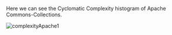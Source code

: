 Here we can see the Cyclomatic Complexity histogram of Apache Commons-Collections.

![complexityApache1](https://github.com/user-attachments/assets/d7c32a90-a5f3-4c70-a628-ac8686d8b59f)
